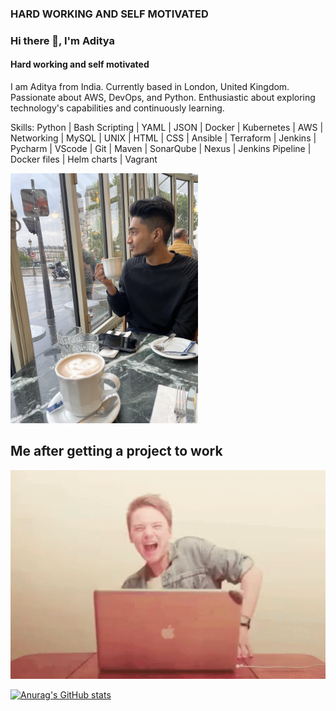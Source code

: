 ### HARD WORKING AND SELF MOTIVATED

### Hi there 👋, I'm Aditya
#### Hard working and self motivated

I am Aditya from India. Currently based in London, United Kingdom. Passionate about AWS, DevOps, and Python. Enthusiastic about exploring technology's capabilities and continuously learning. 

Skills: Python | Bash Scripting | YAML | JSON | Docker | Kubernetes | AWS | Networking | MySQL | UNIX | HTML | CSS |  Ansible | Terraform | Jenkins | Pycharm | VScode | Git | Maven | SonarQube | Nexus | Jenkins Pipeline | Docker files | Helm charts | Vagrant

<img src="https://github.com/ADITYA1234556/ADITYA1234556/blob/main/unnamed.jpg" width = 300 />

## Me after getting a project to work
<img src="https://github.com/ADITYA1234556/ADITYA1234556/blob/main/dance-excited.gif" width = 800 />


[![Anurag's GitHub stats](https://github-readme-stats.vercel.app/api?username=ADITYA1234556)](https://github.com/anuraghazra/github-readme-stats)


<!--
**ADITYA1234556/ADITYA1234556** is a ✨ _special_ ✨ repository because its `README.md` (this file) appears on your GitHub profile.

Here are some ideas to get you started:

- 🔭 I’m currently working on ...
- 🌱 I’m currently learning ...
- 👯 I’m looking to collaborate on ...
- 🤔 I’m looking for help with ...
- 💬 Ask me about ...
- 📫 How to reach me: ...
- 😄 Pronouns: ...
- ⚡ Fun fact: ...
-->
